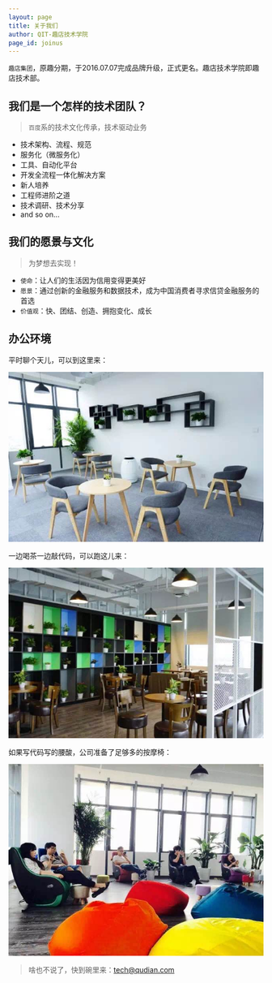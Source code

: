 ```yaml
---
layout: page
title: 关于我们
author: QIT-趣店技术学院
page_id: joinus
---
```


`趣店集团`，原趣分期，于2016.07.07完成品牌升级，正式更名。趣店技术学院即趣店技术部。

## 我们是一个怎样的技术团队？
> `百度`系的技术文化传承，技术驱动业务

* 技术架构、流程、规范
* 服务化（微服务化）
* 工具、自动化平台
* 开发全流程一体化解决方案
* 新人培养
* 工程师进阶之道
* 技术调研、技术分享
* and so on...

## 我们的愿景与文化
> 为梦想去实现！

* `使命`：让人们的生活因为信用变得更美好
* `愿景`：通过创新的金融服务和数据技术，成为中国消费者寻求信贷金融服务的首选
* `价值观`：快、团结、创造、拥抱变化、成长

## 办公环境

平时聊个天儿，可以到这里来：

![](/public/images/office/office-1.jpeg)


一边喝茶一边敲代码，可以跑这儿来：

![](/public/images/office/office-2.jpeg)

如果写代码写的腰酸，公司准备了足够多的按摩椅：

![](/public/images/office/office-3.jpeg)

> 啥也不说了，快到碗里来：<a href="mailto:tech@qudian.com?subject=Hello%20QIT&body=我对你们趣店技术学院比较感兴趣，申请加入！">tech@qudian.com</a>